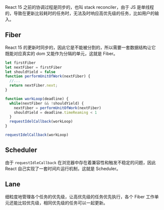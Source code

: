 React 15 之前的协调过程是同步的，也叫 stack reconciler，由于 JS 是单线程的，导致在更新比较耗时的任务时，无法及时响应高优先级的任务，比如用户的输入。

## Fiber

React 15 的更新时同步的，因此它是不能被分割的，所以需要一套数据结构让它既能对应真实的 dom 又能作为分隔的单元，这就是 Fiber。

```javascript
let firstFiber
let nextFiber = firstFiber
let shouldYield = false
function performUnitOfWork(nextFiber) {
  //...
  return nextFiber.next;
}

function workLoop(deadline) {
  while(nextFiber && !shouldYield) {
    nextFiber = performUnitOfWork(nextFiber)
    shouldYield = deadline.timeReaming < 1
  }
  requestIdelCallback(workLoop)
}

requestIdelCallback(workLoop)
```

## Scheduler

由于 `requestIdleCallback` 在浏览器中存在着兼容性和触发不稳定的问题，因此 React 自己实现了一套时间片运行机制，这就是 Scheduler。

## Lane

细粒度地管理各个任务的优先级，让高优先级的任务优先执行，各个 Fiber 工作单元还能比较优先级，相同优先级的任务可以一起更新。